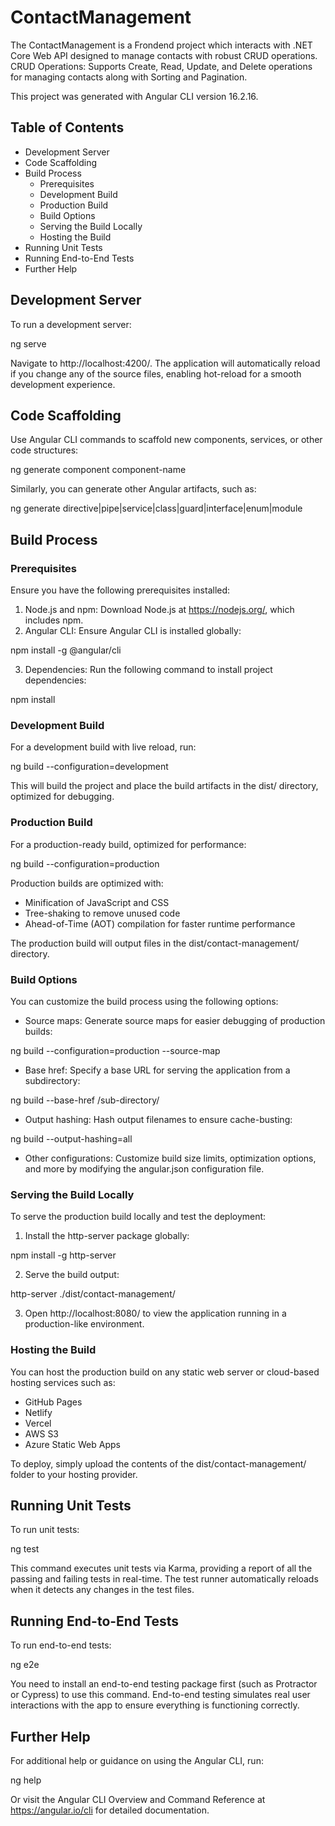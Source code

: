 # ContactManagement

The ContactManagement is a Frondend project which interacts with .NET Core Web API designed to manage contacts with robust CRUD operations. 
CRUD Operations: Supports Create, Read, Update, and Delete operations for managing contacts along with Sorting and Pagination.

This project was generated with Angular CLI version 16.2.16.

## Table of Contents
- Development Server
- Code Scaffolding
- Build Process
  - Prerequisites
  - Development Build
  - Production Build
  - Build Options
  - Serving the Build Locally
  - Hosting the Build
- Running Unit Tests
- Running End-to-End Tests
- Further Help

## Development Server

To run a development server:

ng serve

Navigate to http://localhost:4200/. The application will automatically reload if you change any of the source files, enabling hot-reload for a smooth development experience.

## Code Scaffolding

Use Angular CLI commands to scaffold new components, services, or other code structures:

ng generate component component-name

Similarly, you can generate other Angular artifacts, such as:

ng generate directive|pipe|service|class|guard|interface|enum|module

## Build Process

### Prerequisites

Ensure you have the following prerequisites installed:

1. Node.js and npm: Download Node.js at https://nodejs.org/, which includes npm.
2. Angular CLI: Ensure Angular CLI is installed globally:

npm install -g @angular/cli

3. Dependencies: Run the following command to install project dependencies:

npm install

### Development Build

For a development build with live reload, run:

ng build --configuration=development

This will build the project and place the build artifacts in the dist/ directory, optimized for debugging.

### Production Build

For a production-ready build, optimized for performance:

ng build --configuration=production

Production builds are optimized with:
- Minification of JavaScript and CSS
- Tree-shaking to remove unused code
- Ahead-of-Time (AOT) compilation for faster runtime performance

The production build will output files in the dist/contact-management/ directory.

### Build Options

You can customize the build process using the following options:

- Source maps: Generate source maps for easier debugging of production builds:

ng build --configuration=production --source-map

- Base href: Specify a base URL for serving the application from a subdirectory:

ng build --base-href /sub-directory/

- Output hashing: Hash output filenames to ensure cache-busting:

ng build --output-hashing=all

- Other configurations: Customize build size limits, optimization options, and more by modifying the angular.json configuration file.

### Serving the Build Locally

To serve the production build locally and test the deployment:

1. Install the http-server package globally:

npm install -g http-server

2. Serve the build output:

http-server ./dist/contact-management/

3. Open http://localhost:8080/ to view the application running in a production-like environment.

### Hosting the Build

You can host the production build on any static web server or cloud-based hosting services such as:
- GitHub Pages
- Netlify
- Vercel
- AWS S3
- Azure Static Web Apps

To deploy, simply upload the contents of the dist/contact-management/ folder to your hosting provider.

## Running Unit Tests

To run unit tests:

ng test

This command executes unit tests via Karma, providing a report of all the passing and failing tests in real-time. The test runner automatically reloads when it detects any changes in the test files.

## Running End-to-End Tests

To run end-to-end tests:

ng e2e

You need to install an end-to-end testing package first (such as Protractor or Cypress) to use this command. End-to-end testing simulates real user interactions with the app to ensure everything is functioning correctly.

## Further Help

For additional help or guidance on using the Angular CLI, run:

ng help

Or visit the Angular CLI Overview and Command Reference at https://angular.io/cli for detailed documentation.
